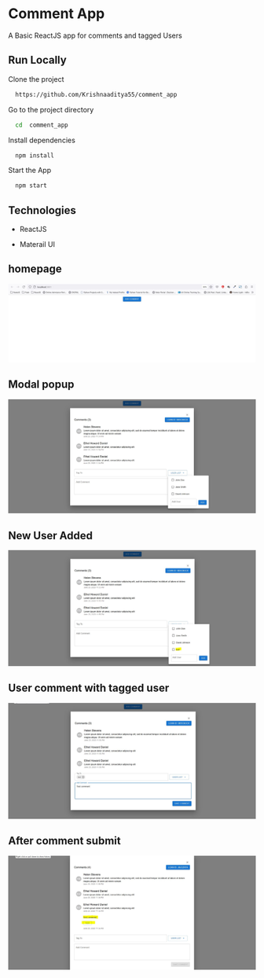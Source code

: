 
# Comment App

A Basic ReactJS app for comments and tagged Users  


## Run Locally

Clone the project

```bash
  https://github.com/Krishnaaditya55/comment_app
```

Go to the project directory

```bash
  cd  comment_app
```

Install dependencies

```bash
  npm install
```

Start the App

```bash
  npm start
```


## Technologies

- ReactJS

- Materail UI


## homepage

![App Screenshot](https://github.com/Krishnaaditya55/comment_app/blob/main/screenshots/home.JPG?raw=true)

## Modal popup

![App Screenshot](https://github.com/Krishnaaditya55/comment_app/blob/main/screenshots/userlist.JPG?raw=true)

## New User Added

![App Screenshot](https://github.com/Krishnaaditya55/comment_app/blob/main/screenshots/newuser.JPG?raw=true)



## User comment with tagged user

![App Screenshot](https://github.com/Krishnaaditya55/comment_app/blob/main/screenshots/commentwith%20user.JPG?raw=true)

## After comment submit 

![App Screenshot](https://github.com/Krishnaaditya55/comment_app/blob/main/screenshots/aftersubmitcomment.JPG?raw=true)



